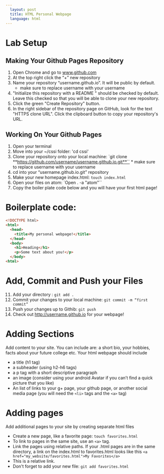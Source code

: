 ```yaml
---
  layout: post
  title: HTML Personal Webpage
  language: html
---
```


# Lab Setup

## Making Your Github Pages Repository
  1. Open Chrome and go to www.github.com
  2. At the top right click the “+” new repository
  3. Name your repository “username.github.io”. It will be public by default.
      * make sure to  replace username with your username
  4. "Initialize this repository with a README " should be checked by default. Leave this checked so that you will be able to clone your new repository.
  5. Click the green "Create Repository" button.  
  6. In the right sidebar of the repository page on GitHub, look for the text "HTTPS clone URL". Click the clipboard button to  copy your repository's URL.

## Working On Your Github Pages  
  1. Open your terminal
  2. Move into your ~/cssi folder: 'cd cssi'
  3. Clone your repository onto your local machine: `git clone **https://github.com/username/username.github.io.git**``
    * make sure to  replace username with your username
  4. cd into your “username.github.io.git” repository
  5. Make your new homepage index.html: `touch index.html`
  6. Open your files on atom: `Open . -a "atom"``
  7. Copy the boiler plate code below and you will have your first html page!

# Boilerplate code:

```html
<!DOCTYPE html>
<html>  
  <head>
    <title>My personal webpage!</title>  
  </head>  
  <body>
    <h1>Heading</h1>
    <p>Some text about you!</p>
  </body>
<html>
```
# Add, Commit and Push your Files
11. Add your directory : `git add .`
12. Commit your changes to your local machine: `git commit -m “first commit”`
13. Push your changes up to Githib: `git push`
14. Check out http://username.github.io for your webpage!

# Adding Sections
Add content to your site. You can include are: a short bio, your hobbies, facts about your future college etc.
Your html webpage should include
+ a title (h1 tag)
+ a subheader (using h2-h6 tags)
+	a p tag with a short descriptive paragraph
+	an image (consider using your android Avatar if you can’t find a quick picture that you like)
+	An list of links to your g+ page, your github page, or another social media page (you will need the ``<li>`` tags and the ``<a>`` tag)

# Adding pages
Add additional pages to your site by creating separate html files
+ Create a new page, like a favorite page: `touch favorites.html`
+	To link to pages in the same site, use an `<a>` tag.
+	Link the pages using relative paths. If your .html pages are in the same directory,  a link on the index.html to favorites.html looks like this
`<a href="my_website/favorites.html">My Favorites</a>`
+ This is a relative link.
+ Don't forget to add your new file: `git add favorites.html`
